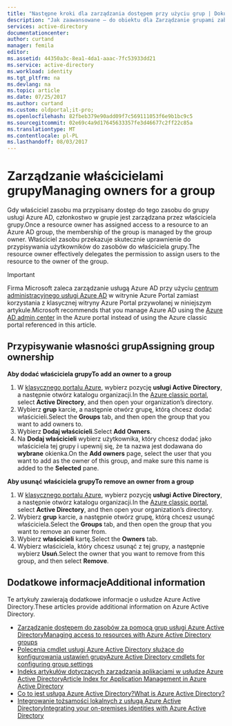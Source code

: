 ```yaml
---
title: "Następne kroki dla zarządzania dostępem przy użyciu grup | Dokumentacja firmy Microsoft"
description: "Jak zaawansowane — do obiektu dla Zarządzanie grupami zabezpieczeń i zarządzanie dostępem do zasobów przy użyciu tych grup."
services: active-directory
documentationcenter: 
author: curtand
manager: femila
editor: 
ms.assetid: 44350a3c-8ea1-4da1-aaac-7fc53933dd21
ms.service: active-directory
ms.workload: identity
ms.tgt_pltfrm: na
ms.devlang: na
ms.topic: article
ms.date: 07/25/2017
ms.author: curtand
ms.custom: oldportal;it-pro;
ms.openlocfilehash: 82fbeb379e90add09f7c569111053f6e9b1bc9c5
ms.sourcegitcommit: 02e69c4a9d17645633357fe3d46677c2ff22c85a
ms.translationtype: MT
ms.contentlocale: pl-PL
ms.lasthandoff: 08/03/2017
---
```

# <a name="managing-owners-for-a-group"></a><span data-ttu-id="d55e8-103">Zarządzanie właścicielami grupy</span><span class="sxs-lookup"><span data-stu-id="d55e8-103">Managing owners for a group</span></span>
<span data-ttu-id="d55e8-104">Gdy właściciel zasobu ma przypisany dostęp do tego zasobu do grupy usługi Azure AD, członkostwo w grupie jest zarządzana przez właściciela grupy.</span><span class="sxs-lookup"><span data-stu-id="d55e8-104">Once a resource owner has assigned access to a resource to an Azure AD group, the membership of the group is managed by the group owner.</span></span> <span data-ttu-id="d55e8-105">Właściciel zasobu przekazuje skutecznie uprawnienie do przypisywania użytkowników do zasobów do właściciela grupy.</span><span class="sxs-lookup"><span data-stu-id="d55e8-105">The resource owner effectively delegates the permission to assign users to the resource to the owner of the group.</span></span>

> [!IMPORTANT]
> <span data-ttu-id="d55e8-106">Firma Microsoft zaleca zarządzanie usługą Azure AD przy użyciu [centrum administracyjnego usługi Azure AD](https://aad.portal.azure.com) w witrynie Azure Portal zamiast korzystania z klasycznej witryny Azure Portal przywołanej w niniejszym artykule.</span><span class="sxs-lookup"><span data-stu-id="d55e8-106">Microsoft recommends that you manage Azure AD using the [Azure AD admin center](https://aad.portal.azure.com) in the Azure portal instead of using the Azure classic portal referenced in this article.</span></span> 

## <a name="assigning-group-ownership"></a><span data-ttu-id="d55e8-107">Przypisywanie własności grup</span><span class="sxs-lookup"><span data-stu-id="d55e8-107">Assigning group ownership</span></span>
<span data-ttu-id="d55e8-108">**Aby dodać właściciela grupy**</span><span class="sxs-lookup"><span data-stu-id="d55e8-108">**To add an owner to a group**</span></span>

1. <span data-ttu-id="d55e8-109">W [klasycznego portalu Azure](https://manage.windowsazure.com), wybierz pozycję **usługi Active Directory**, a następnie otwórz katalogu organizacji.</span><span class="sxs-lookup"><span data-stu-id="d55e8-109">In the [Azure classic portal](https://manage.windowsazure.com), select **Active Directory**, and then open your organization’s directory.</span></span>
2. <span data-ttu-id="d55e8-110">Wybierz **grup** karcie, a następnie otwórz grupę, którą chcesz dodać właścicieli.</span><span class="sxs-lookup"><span data-stu-id="d55e8-110">Select the **Groups** tab, and then open the group that you want to add owners to.</span></span>
3. <span data-ttu-id="d55e8-111">Wybierz **Dodaj właścicieli**.</span><span class="sxs-lookup"><span data-stu-id="d55e8-111">Select **Add Owners**.</span></span>
4. <span data-ttu-id="d55e8-112">Na **Dodaj właścicieli** wybierz użytkownika, który chcesz dodać jako właściciela tej grupy i upewnij się, że ta nazwa jest dodawana do **wybrane** okienka.</span><span class="sxs-lookup"><span data-stu-id="d55e8-112">On the **Add owners** page, select the user that you want to add as the owner of this group, and make sure this name is added to the **Selected** pane.</span></span>

<span data-ttu-id="d55e8-113">**Aby usunąć właściciela grupy**</span><span class="sxs-lookup"><span data-stu-id="d55e8-113">**To remove an owner from a group**</span></span>

1. <span data-ttu-id="d55e8-114">W [klasycznego portalu Azure](https://manage.windowsazure.com), wybierz pozycję **usługi Active Directory**, a następnie otwórz katalogu organizacji.</span><span class="sxs-lookup"><span data-stu-id="d55e8-114">In the [Azure classic portal](https://manage.windowsazure.com), select **Active Directory**, and then open your organization’s directory.</span></span>
2. <span data-ttu-id="d55e8-115">Wybierz **grup** karcie, a następnie otwórz grupę, którą chcesz usunąć właściciela.</span><span class="sxs-lookup"><span data-stu-id="d55e8-115">Select the **Groups** tab, and then open the group that you want to remove an owner from.</span></span>
3. <span data-ttu-id="d55e8-116">Wybierz **właścicieli** kartę.</span><span class="sxs-lookup"><span data-stu-id="d55e8-116">Select the **Owners** tab.</span></span>
4. <span data-ttu-id="d55e8-117">Wybierz właściciela, który chcesz usunąć z tej grupy, a następnie wybierz **Usuń**.</span><span class="sxs-lookup"><span data-stu-id="d55e8-117">Select the owner that you want to remove from this group, and then select **Remove**.</span></span>

## <a name="additional-information"></a><span data-ttu-id="d55e8-118">Dodatkowe informacje</span><span class="sxs-lookup"><span data-stu-id="d55e8-118">Additional information</span></span>
<span data-ttu-id="d55e8-119">Te artykuły zawierają dodatkowe informacje o usłudze Azure Active Directory.</span><span class="sxs-lookup"><span data-stu-id="d55e8-119">These articles provide additional information on Azure Active Directory.</span></span>

* [<span data-ttu-id="d55e8-120">Zarządzanie dostępem do zasobów za pomocą grup usługi Azure Active Directory</span><span class="sxs-lookup"><span data-stu-id="d55e8-120">Managing access to resources with Azure Active Directory groups</span></span>](active-directory-manage-groups.md)
* [<span data-ttu-id="d55e8-121">Polecenia cmdlet usługi Azure Active Directory służące do konfigurowania ustawień grupy</span><span class="sxs-lookup"><span data-stu-id="d55e8-121">Azure Active Directory cmdlets for configuring group settings</span></span>](active-directory-accessmanagement-groups-settings-cmdlets.md)
* [<span data-ttu-id="d55e8-122">Indeks artykułów dotyczących zarządzania aplikacjami w usłudze Azure Active Directory</span><span class="sxs-lookup"><span data-stu-id="d55e8-122">Article Index for Application Management in Azure Active Directory</span></span>](active-directory-apps-index.md)
* [<span data-ttu-id="d55e8-123">Co to jest usługa Azure Active Directory?</span><span class="sxs-lookup"><span data-stu-id="d55e8-123">What is Azure Active Directory?</span></span>](active-directory-whatis.md)
* [<span data-ttu-id="d55e8-124">Integrowanie tożsamości lokalnych z usługą Azure Active Directory</span><span class="sxs-lookup"><span data-stu-id="d55e8-124">Integrating your on-premises identities with Azure Active Directory</span></span>](active-directory-aadconnect.md)
